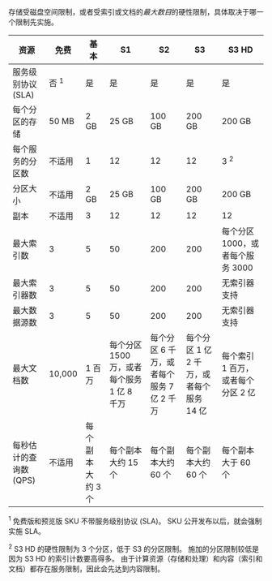 存储受磁盘空间限制，或者受索引或文档的*最大数目*的硬性限制，具体取决于哪一个限制先实施。

| 资源 | 免费 | 基本 | S1 | S2 | S3 | S3 HD |
| --- | --- | --- | --- | --- | --- | --- |
| 服务级别协议 (SLA) |否 <sup>1</sup> |是 |是 |是 |是 |是 |
| 每个分区的存储 |50 MB |2 GB |25 GB |100 GB |200 GB |200 GB |
| 每个服务的分区数 |不适用 |1 |12 |12 |12 |3 <sup>2</sup> |
| 分区大小 |不适用 |2 GB |25 GB |100 GB |200 GB |200 GB |
| 副本 |不适用 |3 |12 |12 |12 |12 |
| 最大索引数 |3 |5 |50 |200 |200 |每个分区 1000，或者每个服务 3000 |
| 最大索引器数 |3 |5 |50 |200 |200 |无索引器支持 |
| 最大数据源数 |3 |5 |50 |200 |200 |无索引器支持 |
| 最大文档数 |10,000 |1 百万 |每个分区 1500 万，或者每个服务 1 亿 8 千万 |每个分区 6 千万，或者每个服务 7 亿 2 千万 |每个分区 1 亿 2 千万，或者每个服务 14 亿 |每个索引 1 百万，或者每个分区 2 亿 |
| 每秒估计的查询数 (QPS) |不适用 |每个副本大约 3 个 |每个副本大约 15 个 |每个副本大约 60 个 |每个副本大约 60 个 |每个副本大于 60 个 |

<sup>1</sup> 免费版和预览版 SKU 不带服务级别协议 (SLA)。 SKU 公开发布以后，就会强制实施 SLA。

<sup>2</sup> S3 HD 的硬性限制为 3 个分区，低于 S3 的分区限制。 施加的分区限制较低是因为 S3 HD 的索引计数要高得多。 由于计算资源（存储和处理）和内容（索引和文档）都存在服务限制，因此会先达到内容限制。
